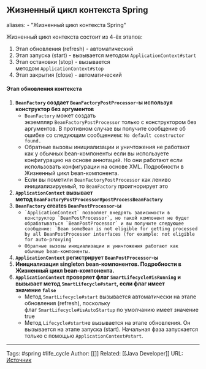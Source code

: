 ## Жизненный цикл контекста Spring

aliases: 
	- "Жизненный цикл контекста Spring"

Жизненный цикл контекста состоит из 4-ёх этапов:
1. Этап обновления (refresh) - автоматический
2. Этап запуска (start) - вызывается методом `ApplicationContext#start`
3. Этап остановки (stop) - вызывается методом `ApplicationContext#stop`
4. Этап закрытия (close) - автоматический

#### Этап обновления контекста
1. **`BeanFactory` создает `BeanFactoryPostProcessor`-ы используя конструктор без аргументов**
	- `BeanFactory` может создать экземпляр `BeanFactoryPostProcessor` только с конструктором без аргументов. В противном случае вы получите сообщение об ошибке со следующим сообщением: `No default constructor found.`
	- Обратные вызовы инициализации и уничтожения не работают как у обычных bean-компоненты если вы используете конфигурацию на основе аннотаций. Но они работают если использовать конфигурации на основе XML. Подробности в Жизненный цикл bean-компонента.
	- Если вы пометили `BeanFactoryPostProcessor` как лениво инициализируемый, то `BeanFactory` проигнорирует это
2. **`ApplicationContext` вызывает метод `BeanFactoryPostProcessor#postProcessBeanFactory`**
3. **`BeanFactory` creates `BeanPostProcessor`-ы**
	- `` `ApplicationContext` позволяет внедрять зависимости в конструктор `BeanPostProcessor`, но такой компонент не будет обрабатываться `BeanPostProcessor` и вы получите следующее сообщение: `Bean someBean is not eligible for getting processed by all BeanPostProcessor interfaces (for example: not eligible for auto-proxying` ``
	- `Обратные вызовы инициализации и уничтожения работают как обычные bean-компоненты.`
4. **`ApplicationContext` регистрирует `BeanPostProcessor`-ы**
5.  **Инициализация singleton bean-компонентов. Подробности в Жизненный цикл bean-компонента.**
6. **`ApplicationContext` проверяет флаг `SmartLifecycle#isRunning` и вызывает метод `SmartLifecycle#start`, если флаг имеет значение `false`**
	- Метод `SmartLifecycle#start` вызывается автоматически на этапе обновления (refresh), поскольку флаг `SmartLifecycle#isAutoStartup` по умолчанию имеет значение true
	- Метод `Lifecycle#start`не вызывается на этапе обновления. Он вызывается на этапе запуска (start). Начальная фаза запускается только с помощью `ApplicationContext#start`.
	

---
Tags: #spring #life_cycle
Author: [[]]
Related: [[Java Developer]]
URL: [Источник](https://refactoring.guru/ru/design-patterns/java)



